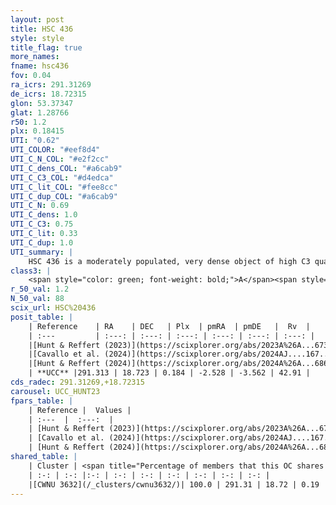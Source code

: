 ```yaml
---
layout: post
title: HSC 436
style: style
title_flag: true
more_names: 
fname: hsc436
fov: 0.04
ra_icrs: 291.31269
de_icrs: 18.72315
glon: 53.37347
glat: 1.28766
r50: 1.2
plx: 0.18415
UTI: "0.62"
UTI_COLOR: "#eef8d4"
UTI_C_N_COL: "#e2f2cc"
UTI_C_dens_COL: "#a6cab9"
UTI_C_C3_COL: "#d4edca"
UTI_C_lit_COL: "#fee8cc"
UTI_C_dup_COL: "#a6cab9"
UTI_C_N: 0.69
UTI_C_dens: 1.0
UTI_C_C3: 0.75
UTI_C_lit: 0.33
UTI_C_dup: 1.0
UTI_summary: |
    HSC 436 is a moderately populated, very dense object of high C3 quality. It was recently reported in the literature. This object shares a large percentage of members with a later reported entry.
class3: |
    <span style="color: green; font-weight: bold;">A</span><span style="color: #FFC300; font-weight: bold;">B</span>
r_50_val: 1.2
N_50_val: 88
scix_url: HSC%20436
posit_table: |
    | Reference    | RA    | DEC   | Plx  | pmRA  | pmDE   |  Rv  |
    | :---         | :---: | :---: | :---: | :---: | :---: | :---: |
    |[Hunt & Reffert (2023)](https://scixplorer.org/abs/2023A%26A...673A.114H) | 291.309 | 18.725 | 0.191 | -2.53 | -3.569 | 42.936 |
    |[Cavallo et al. (2024)](https://scixplorer.org/abs/2024AJ....167...12C) | 291.305 | 18.728 | 0.186 | -- | -- | -- |
    |[Hunt & Reffert (2024)](https://scixplorer.org/abs/2024A%26A...686A..42H) | 291.309 | 18.725 | 0.191 | -2.53 | -3.569 | 42.936 |
    | **UCC** |291.313 | 18.723 | 0.184 | -2.528 | -3.562 | 42.91 | 
cds_radec: 291.31269,+18.72315
carousel: UCC_HUNT23
fpars_table: |
    | Reference |  Values |
    | :---  |  :---:  |
    | [Hunt & Reffert (2023)](https://scixplorer.org/abs/2023A%26A...673A.114H) | `AV50=5.316, diffAV50=2.303, MOD50=13.222, logAge50=8.874` |
    | [Cavallo et al. (2024)](https://scixplorer.org/abs/2024AJ....167...12C) | `AV50=4.78, dMod50=13.37, logAge50=8.61, [Fe/H]50=0.37` |
    | [Hunt & Reffert (2024)](https://scixplorer.org/abs/2024A%26A...686A..42H) | `MassJ=3926.37` |
shared_table: |
    | Cluster | <span title="Percentage of members that this OC shares with the ones listed">%</span>   | RA   | DEC   | Plx   | pmRA  | pmDE  | Rv | UTI |
    | :-: | :-: |:-: | :-: | :-: | :-: | :-: | :-: | :-: |
    |[CWNU 3632](/_clusters/cwnu3632/)| 100.0 | 291.31 | 18.72 | 0.19 | -2.54 | -3.57 | 42.91 |0.2 |
---
```

